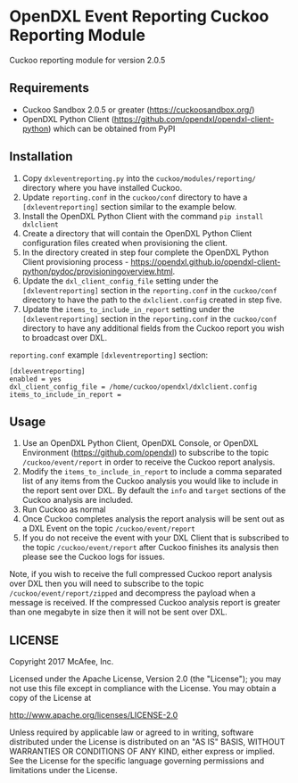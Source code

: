 # OpenDXL Event Reporting Cuckoo Reporting Module

Cuckoo reporting module for version 2.0.5

Requirements
------
* Cuckoo Sandbox 2.0.5 or greater (https://cuckoosandbox.org/)
* OpenDXL Python Client (https://github.com/opendxl/opendxl-client-python) which can be obtained from PyPI

Installation
------

1. Copy `dxleventreporting.py` into the `cuckoo/modules/reporting/` directory where you have installed Cuckoo.
2. Update `reporting.conf` in the `cuckoo/conf` directory to have a `[dxleventreporting]` section similar to the example below.
3. Install the OpenDXL Python Client with the command `pip install dxlclient`
4. Create a directory that will contain the OpenDXL Python Client configuration files created when provisioning the client.
5. In the directory created in step four complete the OpenDXL Python Client provisioning process - https://opendxl.github.io/opendxl-client-python/pydoc/provisioningoverview.html.
6. Update the `dxl_client_config_file` setting under the `[dxleventreporting]` section in the `reporting.conf` in the `cuckoo/conf` directory to have the path to the `dxlclient.config` created in step five.
7. Update the `items_to_include_in_report` setting under the `[dxleventreporting]` section in the `reporting.conf` in the `cuckoo/conf` directory to have any additional fields from the Cuckoo report you wish to broadcast over DXL.

`reporting.conf` example `[dxleventreporting]` section:
```
[dxleventreporting]
enabled = yes
dxl_client_config_file = /home/cuckoo/opendxl/dxlclient.config
items_to_include_in_report =
```

Usage
------

1. Use an OpenDXL Python Client, OpenDXL Console, or OpenDXL Environment (https://github.com/opendxl) to subscribe to the topic `/cuckoo/event/report` in order to receive the Cuckoo report analysis.
2. Modify the `items_to_include_in_report` to include a comma separated list of any items from the Cuckoo analysis you would like to include in the report sent over DXL. By default the `info` and `target` sections of the Cuckoo analysis are included.
3. Run Cuckoo as normal
4. Once Cuckoo completes analysis the report analysis will be sent out as a DXL Event on the topic `/cuckoo/event/report`
5. If you do not receive the event with your DXL Client that is subscribed to the topic `/cuckoo/event/report` after Cuckoo finishes its analysis then please see the Cuckoo logs for issues.

Note, if you wish to receive the full compressed Cuckoo report analysis over DXL then you will need to subscribe to the topic `/cuckoo/event/report/zipped` and decompress the payload when a message is received.
If the compressed Cuckoo analysis report is greater than one megabyte in size then it will not be sent over DXL.

LICENSE
------

Copyright 2017 McAfee, Inc.

Licensed under the Apache License, Version 2.0 (the "License"); you may not use this file except in compliance with the License. You may obtain a copy of the License at

http://www.apache.org/licenses/LICENSE-2.0

Unless required by applicable law or agreed to in writing, software distributed under the License is distributed on an "AS IS" BASIS, WITHOUT WARRANTIES OR CONDITIONS OF ANY KIND, either express or implied. See the License for the specific language governing permissions and limitations under the License.
